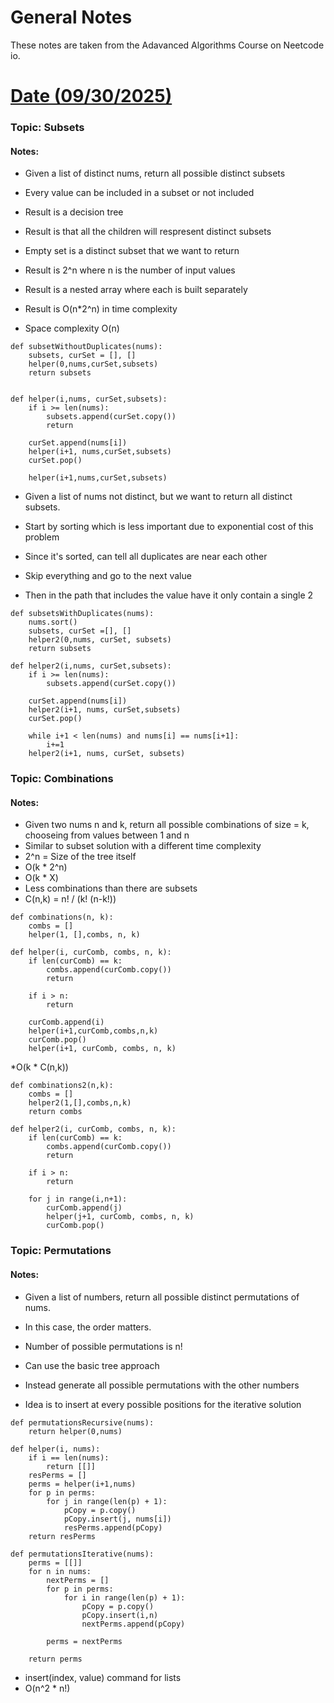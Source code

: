 # General Notes


These notes are taken from the Adavanced Algorithms Course on Neetcode io.

# <u> Date (09/30/2025) </u>

### Topic: Subsets
#### Notes: 

* Given a list of distinct nums, return all possible distinct subsets
* Every value can be included in a subset or not included
* Result is a decision tree

* Result is that all the children will respresent distinct subsets
* Empty set is a distinct subset that we want to return
* Result is 2^n where n is the number of input values

* Result is a nested array where each is built separately
* Result is O(n*2^n) in time complexity
* Space complexity O(n)

```
def subsetWithoutDuplicates(nums):
    subsets, curSet = [], []
    helper(0,nums,curSet,subsets)
    return subsets


def helper(i,nums, curSet,subsets):
    if i >= len(nums):
        subsets.append(curSet.copy())
        return
    
    curSet.append(nums[i])
    helper(i+1, nums,curSet,subsets)
    curSet.pop()

    helper(i+1,nums,curSet,subsets)
```

* Given a list of nums not distinct, but we want to return all distinct subsets.

* Start by sorting which is less important due to exponential cost of this problem
* Since it's sorted, can tell all duplicates are near each other

* Skip everything and go to the next value
* Then in the path that includes the value have it only contain a single 2

```
def subsetsWithDuplicates(nums):
    nums.sort()
    subsets, curSet =[], []
    helper2(0,nums, curSet, subsets)
    return subsets

def helper2(i,nums, curSet,subsets):
    if i >= len(nums):
        subsets.append(curSet.copy())
    
    curSet.append(nums[i])
    helper2(i+1, nums, curSet,subsets)
    curSet.pop()

    while i+1 < len(nums) and nums[i] == nums[i+1]:
        i+=1
    helper2(i+1, nums, curSet, subsets)
```


### Topic: Combinations
#### Notes: 

* Given two nums n and k, return all possible combinations of size = k, chooseing from values between 1 and n 
* Similar to subset solution with a different time complexity
* 2^n = Size of the tree itself
* O(k * 2^n)
* O(k * X)
* Less combinations than there are subsets
* C(n,k) = n! / (k! (n-k!))

```
def combinations(n, k):
    combs = []
    helper(1, [],combs, n, k)

def helper(i, curComb, combs, n, k):
    if len(curComb) == k:
        combs.append(curComb.copy())
        return
    
    if i > n:
        return
    
    curComb.append(i)
    helper(i+1,curComb,combs,n,k)
    curComb.pop()
    helper(i+1, curComb, combs, n, k)
```

*O(k * C(n,k))
```
def combinations2(n,k):
    combs = []
    helper2(1,[],combs,n,k)
    return combs

def helper2(i, curComb, combs, n, k):
    if len(curComb) == k:
        combs.append(curComb.copy())
        return
    
    if i > n:
        return
    
    for j in range(i,n+1):
        curComb.append(j)
        helper(j+1, curComb, combs, n, k)
        curComb.pop()
```


### Topic: Permutations
#### Notes: 

* Given a list of numbers, return all possible distinct permutations of nums.

* In this case, the order matters.

* Number of possible permutations is n!
* Can use the basic tree approach
* Instead generate all possible permutations with the other numbers

* Idea is to insert at every possible positions for the iterative solution

```
def permutationsRecursive(nums):
    return helper(0,nums)

def helper(i, nums):
    if i == len(nums):
        return [[]]
    resPerms = []
    perms = helper(i+1,nums)
    for p in perms:
        for j in range(len(p) + 1):
            pCopy = p.copy()
            pCopy.insert(j, nums[i])
            resPerms.append(pCopy)
    return resPerms
```

```
def permutationsIterative(nums):
    perms = [[]]
    for n in nums:
        nextPerms = []
        for p in perms:
            for i in range(len(p) + 1):
                pCopy = p.copy()
                pCopy.insert(i,n)
                nextPerms.append(pCopy)

        perms = nextPerms

    return perms
```
* insert(index, value) command  for lists
* O(n^2 * n!)